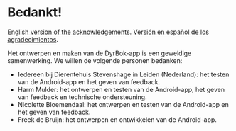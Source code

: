 # Bedankt!

[English version of the acknowledgements](/documentation/english/acknowledgements.md).
[Versión en español de los agradecimientos](/documentation/spanish/acknowledgements.md).

Het ontwerpen en maken van de DyrBok-app is een geweldige samenwerking. We willen de volgende personen bedanken:
- Iedereen bij Dierentehuis Stevenshage in Leiden (Nederland): het testen van de Android-app en het geven van feedback.
- Harm Mulder: het ontwerpen en testen van de Android-app, het geven van feedback en technische ondersteuning.
- Nicolette Bloemendaal: het ontwerpen en testen van de Android-app en het geven van feedback.
- Freek de Bruijn: het ontwerpen en ontwikkelen van de Android-app.
